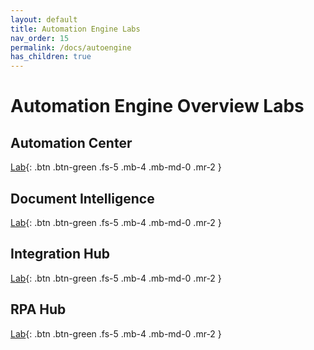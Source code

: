 ```yaml
---
layout: default
title: Automation Engine Labs 
nav_order: 15
permalink: /docs/autoengine
has_children: true
---
```

# Automation Engine Overview Labs

## Automation Center
[Lab][Auto Center Lab]{: .btn .btn-green .fs-5 .mb-4 .mb-md-0 .mr-2 }

## Document Intelligence 
[Lab][Doc Intel Lab]{: .btn .btn-green .fs-5 .mb-4 .mb-md-0 .mr-2 }

## Integration Hub
[Lab][IHub Lab]{: .btn .btn-green .fs-5 .mb-4 .mb-md-0 .mr-2 }

## RPA Hub
[Lab][RPA Lab]{: .btn .btn-green .fs-5 .mb-4 .mb-md-0 .mr-2 }

[Auto Center Docs]: https://docs.servicenow.com/csh?topicname=automation-center-landing-page.html&version=latest
[Auto Center Lab]: /docs/automation_center/

[Doc Intel Docs]: https://docs.servicenow.com/csh?topicname=document-intelligence-landing.html&version=latest
[Doc Intel Lab]: /docs/doc_intel/

[IHub Docs]: https://docs.servicenow.com/csh?topicname=integrationhub.html&version=latest
[IHub Lab]: /docs/ihub/

[RPA Docs]: https://docs.servicenow.com/csh?topicname=rpa-main-landing-page.html&version=latest
[RPA Lab]:  /docs/rpa

